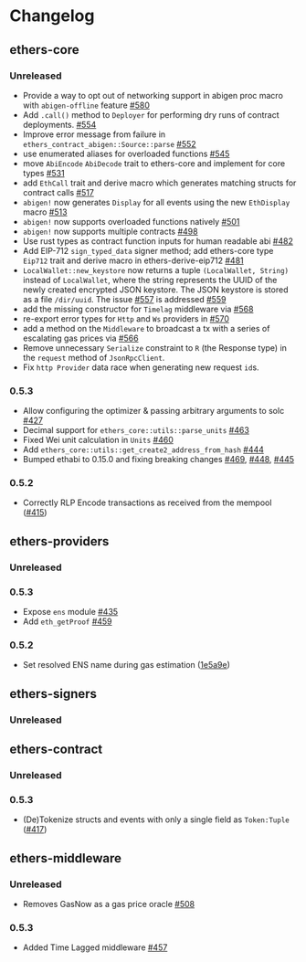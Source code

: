 # Changelog

## ethers-core

### Unreleased

- Provide a way to opt out of networking support in abigen proc macro with `abigen-offline` feature [#580](https://github.com/gakonst/ethers-rs/pull/580)
- Add `.call()` method to `Deployer` for performing dry runs of contract deployments. [#554](https://github.com/gakonst/ethers-rs/pull/554)
- Improve error message from failure in `ethers_contract_abigen::Source::parse` [#552](https://github.com/gakonst/ethers-rs/pull/552)
- use enumerated aliases for overloaded functions [#545](https://github.com/gakonst/ethers-rs/pull/545)
- move `AbiEncode` `AbiDecode` trait to ethers-core and implement for core types [#531](https://github.com/gakonst/ethers-rs/pull/531)
- add `EthCall` trait and derive macro which generates matching structs for contract calls [#517](https://github.com/gakonst/ethers-rs/pull/517)
- `abigen!` now generates `Display` for all events using the new `EthDisplay` macro [#513](https://github.com/gakonst/ethers-rs/pull/513)
- `abigen!` now supports overloaded functions natively [#501](https://github.com/gakonst/ethers-rs/pull/501)
- `abigen!` now supports multiple contracts [#498](https://github.com/gakonst/ethers-rs/pull/498)
- Use rust types as contract function inputs for human readable abi [#482](https://github.com/gakonst/ethers-rs/pull/482)
- Add EIP-712 `sign_typed_data` signer method; add ethers-core type `Eip712` trait and derive macro in ethers-derive-eip712 [#481](https://github.com/gakonst/ethers-rs/pull/481)
- `LocalWallet::new_keystore` now returns a tuple `(LocalWallet, String)` instead of `LocalWallet`, where the string represents the UUID of the newly created encrypted JSON keystore. The JSON keystore is stored as a file `/dir/uuid`. The issue [#557](https://github.com/gakonst/ethers-rs/issues/557) is addressed [#559](https://github.com/gakonst/ethers-rs/pull/559)
- add the missing constructor for `Timelag` middleware via [#568](https://github.com/gakonst/ethers-rs/pull/568)
- re-export error types for `Http` and `Ws` providers in [#570](https://github.com/gakonst/ethers-rs/pull/570)
- add a method on the `Middleware` to broadcast a tx with a series of escalating gas prices via [#566](https://github.com/gakonst/ethers-rs/pull/566)
- Remove unnecessary `Serialize` constraint to `R` (the Response type) in the `request` method of `JsonRpcClient`.
- Fix `http Provider` data race when generating new request `id`s.

### 0.5.3

- Allow configuring the optimizer & passing arbitrary arguments to solc [#427](https://github.com/gakonst/ethers-rs/pull/427)
- Decimal support for `ethers_core::utils::parse_units` [#463](https://github.com/gakonst/ethers-rs/pull/463)
- Fixed Wei unit calculation in `Units` [#460](https://github.com/gakonst/ethers-rs/pull/460)
- Add `ethers_core::utils::get_create2_address_from_hash` [#444](https://github.com/gakonst/ethers-rs/pull/444)
- Bumped ethabi to 0.15.0 and fixing breaking changes [#469](https://github.com/gakonst/ethers-rs/pull/469), [#448](https://github.com/gakonst/ethers-rs/pull/448), [#445](https://github.com/gakonst/ethers-rs/pull/445)

### 0.5.2

- Correctly RLP Encode transactions as received from the mempool ([#415](https://github.com/gakonst/ethers-rs/pull/415))

## ethers-providers

### Unreleased

### 0.5.3

- Expose `ens` module [#435](https://github.com/gakonst/ethers-rs/pull/435)
- Add `eth_getProof` [#459](https://github.com/gakonst/ethers-rs/pull/459)

### 0.5.2

- Set resolved ENS name during gas estimation ([1e5a9e](https://github.com/gakonst/ethers-rs/commit/1e5a9efb3c678eecd43d5c341b4932da35445831))

## ethers-signers

### Unreleased

## ethers-contract

### Unreleased

### 0.5.3

- (De)Tokenize structs and events with only a single field as `Token:Tuple` ([#417](https://github.com/gakonst/ethers-rs/pull/417))

## ethers-middleware

### Unreleased

- Removes GasNow as a gas price oracle [#508](https://github.com/gakonst/ethers-rs/pull/508)

### 0.5.3

- Added Time Lagged middleware [#457](https://github.com/gakonst/ethers-rs/pull/457)
